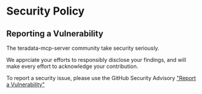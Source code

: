 # Security Policy

## Reporting a Vulnerability

The teradata-mcp-server community take security seriously.

We apprciate your efforts to responsibly disclose your findings, and will make every effort to acknowledge your contribution.

To report a security issue, please use the GitHub Security Advisory ["Report a Vulnerability"](https://github.com/Teradata/teradata-mcp-server/security/advisories)

